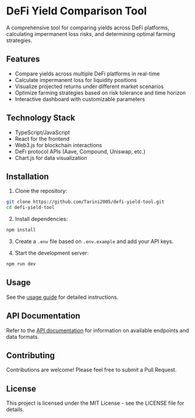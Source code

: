 # DeFi Yield Comparison Tool

A comprehensive tool for comparing yields across DeFi platforms, calculating impermanent loss risks, and determining optimal farming strategies.

## Features

- Compare yields across multiple DeFi platforms in real-time
- Calculate impermanent loss for liquidity positions
- Visualize projected returns under different market scenarios
- Optimize farming strategies based on risk tolerance and time horizon
- Interactive dashboard with customizable parameters

## Technology Stack

- TypeScript/JavaScript
- React for the frontend
- Web3.js for blockchain interactions
- DeFi protocol APIs (Aave, Compound, Uniswap, etc.)
- Chart.js for data visualization

## Installation

1. Clone the repository:
```bash
git clone https://github.com/Tarini2005/defi-yield-tool.git
cd defi-yield-tool
```

2. Install dependencies:
```bash
npm install
```

3. Create a `.env` file based on `.env.example` and add your API keys.

4. Start the development server:
```bash
npm run dev
```

## Usage

See the [usage guide](./docs/usage.md) for detailed instructions.

## API Documentation

Refer to the [API documentation](./docs/api.md) for information on available endpoints and data formats.

## Contributing

Contributions are welcome! Please feel free to submit a Pull Request.

## License

This project is licensed under the MIT License - see the LICENSE file for details.

